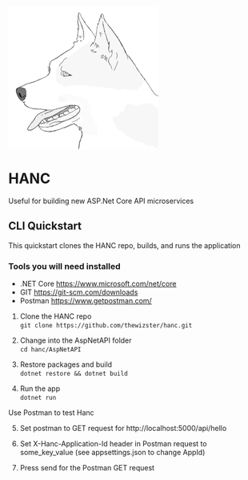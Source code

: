 ![logo](hanc300.png "Hanc logo")

# HANC  
Useful for building new ASP.Net Core API microservices

## CLI Quickstart
This quickstart clones the HANC repo, builds, and runs the application

### Tools you will need installed  
+ .NET Core https://www.microsoft.com/net/core  
+ GIT https://git-scm.com/downloads
+ Postman https://www.getpostman.com/

1) Clone the HANC repo  
```git clone https://github.com/thewizster/hanc.git```

2) Change into the AspNetAPI folder  
```cd hanc/AspNetAPI```

3) Restore packages and build  
```dotnet restore && dotnet build```

4) Run the app  
```dotnet run```

Use Postman to test Hanc

5) Set postman to GET request for http://localhost:5000/api/hello

6) Set X-Hanc-Application-Id header in Postman request to some_key_value (see appsettings.json to change AppId)

7) Press send for the Postman GET request
